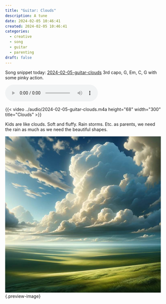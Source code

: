 ```yaml
---
title: "Guitar: Clouds"
description: A tune
date: 2024-02-05 10:46:41
created: 2024-02-05 10:46:41
categories:
  - creative
  - song
  - guitar
  - parenting
draft: false
---
```

Song snippet today: [2024-02-05-guitar-clouds](../audio/2024-02-05-guitar-clouds.m4a) 3rd capo, G, Em, C, G with some pinky action. 

![2024-02-05-guitar-clouds](../audio/2024-02-05-guitar-clouds.m4a)

{{< video  ../audio/2024-02-05-guitar-clouds.m4a height="68" width="300" title="Clouds" >}}


Kids are like clouds. Soft and fluffy. Rain storms. Etc. as parents, we need the rain as much as we need the beautiful shapes. 

![Clouds](../img/dalle-clouds-over-a-field.jpeg){.preview-image}


